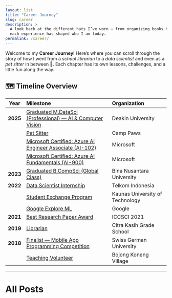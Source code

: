 ```yaml
---
layout: list
title: "Career Journey"
slug: career
description: >
  A look back at the different hats I’ve worn — from organizing books to training AI models,  
  each experience has shaped who I am today.
permalink: /career/
---
```


<section class="lead">
Welcome to my <strong>Career Journey</strong>! 
Here’s where you can scroll through the story of how I went from  
a <em>school librarian</em> to a <em>data scientist</em> and even as a <em>pet sitter</em> in between 🐾.  
Each chapter has its own lessons, challenges, and a little fun along the way.
</section>

## 🗺️ Timeline Overview

| Year | Milestone | Organization |
|:----:|:-----------|:-------------|
| **2025** | [Graduated M.DataSci (Professional) — AI & Computer Vision](career/deakin/) | Deakin University |
|  | [Pet Sitter](career/pet-sitter/) | Camp Paws |
|  | [Microsoft Certified: Azure AI Engineer Associate (AI-102)](career/azure-ai102/) | Microsoft |
|  | [Microsoft Certified: Azure AI Fundamentals (AI-900)](career/azure-ai900/) | Microsoft |
| **2023** | [Graduated B.CompSci (Global Class)](career/binus/) | Bina Nusantara University |
| **2022** | [Data Scientist Internship](career/telkom/) | Telkom Indonesia |
|  | [Student Exchange Program](career/ktu/) | Kaunas University of Technology |
|  | [Google Explore ML](career/exploreml/) | Google |
| **2021** | [Best Research Paper Award](career/iccscipaper-award/) | ICCSCI 2021 |
| **2019** | [Librarian](career/librarian/) | Citra Kasih Grade School |
| **2018** | [Finalist — Mobile App Programming Competition](career/sgu-finalist/) | Swiss German University |
|  | [Teaching Volunteer](career/teaching-volunteer/) | Bojong Koneng Village |


---

# All Posts